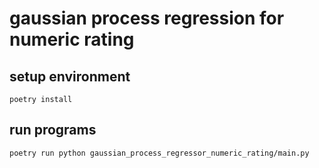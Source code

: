 # gaussian process regression for numeric rating

## setup environment

```shell script
poetry install
```

## run programs

```shell script
poetry run python gaussian_process_regressor_numeric_rating/main.py
```
